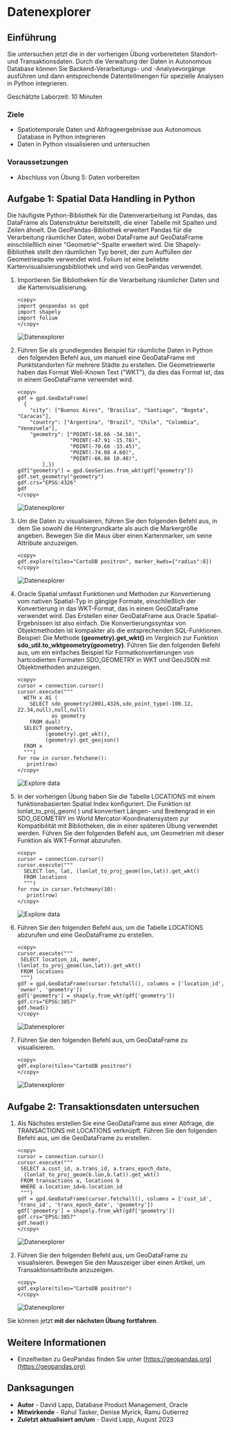 # Datenexplorer

## Einführung

Sie untersuchen jetzt die in der vorherigen Übung vorbereiteten Standort- und Transaktionsdaten. Durch die Verwaltung der Daten in Autonomous Database können Sie Backend-Verarbeitungs- und -Analysevorgänge ausführen und dann entsprechende Datenteilmengen für spezielle Analysen in Python integrieren.

Geschätzte Laborzeit: 10 Minuten

### Ziele

*   Spatiotemporale Daten und Abfrageergebnisse aus Autonomous Database in Python integrieren
*   Daten in Python visualisieren und untersuchen

### Voraussetzungen

*   Abschluss von Übung 5: Daten vorbereiten

## Aufgabe 1: Spatial Data Handling in Python

Die häufigste Python-Bibliothek für die Datenverarbeitung ist Pandas, das DataFrame als Datenstruktur bereitstellt, die einer Tabelle mit Spalten und Zeilen ähnelt. Die GeoPandas-Bibliothek erweitert Pandas für die Verarbeitung räumlicher Daten, wobei DataFrame auf GeoDataFrame einschließlich einer "Geometrie"-Spalte erweitert wird. Die Shapely-Bibliothek stellt den räumlichen Typ bereit, der zum Auffüllen der Geometriespalte verwendet wird. Folium ist eine beliebte Kartenvisualisierungsbibliothek und wird von GeoPandas verwendet.

1.  Importieren Sie Bibliotheken für die Verarbeitung räumlicher Daten und die Kartenvisualisierung.
    
        <copy>
        import geopandas as gpd
        import shapely
        import folium
        </copy>
        
    
    ![Datenexplorer](images/explore-data-01.png)
    
2.  Führen Sie als grundlegendes Beispiel für räumliche Daten in Python den folgenden Befehl aus, um manuell eine GeoDataFrame mit Punktstandorten für mehrere Städte zu erstellen. Die Geometriewerte haben das Format Well-Known Text ("WKT"), da dies das Format ist, das in einem GeoDataFrame verwendet wird.
    
        <copy>
        gdf = gpd.GeoDataFrame(
          {
            "city": ["Buenos Aires", "Brasilia", "Santiago", "Bogota", "Caracas"],
            "country": ["Argentina", "Brazil", "Chile", "Colombia", "Venezuela"],
            "geometry": ["POINT(-58.66 -34.58)",
                         "POINT(-47.91 -15.78)",
                         "POINT(-70.66 -33.45)",
                         "POINT(-74.08 4.60)",
                         "POINT(-66.86 10.48)",
                ],})
        gdf["geometry"] = gpd.GeoSeries.from_wkt(gdf["geometry"])
        gdf.set_geometry("geometry")
        gdf.crs="EPSG:4326"
        gdf
        </copy>
        
    
    ![Datenexplorer](images/explore-data-02.png)
    
3.  Um die Daten zu visualisieren, führen Sie den folgenden Befehl aus, in dem Sie sowohl die Hintergrundkarte als auch die Markergröße angeben. Bewegen Sie die Maus über einen Kartenmarker, um seine Attribute anzuzeigen.
    
        <copy>
        gdf.explore(tiles="CartoDB positron", marker_kwds={"radius":8})
        </copy>
        
    
    ![Datenexplorer](images/explore-data-03.png)
    
4.  Oracle Spatial umfasst Funktionen und Methoden zur Konvertierung vom nativen Spatial-Typ in gängige Formate, einschließlich der Konvertierung in das WKT-Format, das in einem GeoDataFrame verwendet wird. Das Erstellen einer GeoDataFrame aus Oracle Spatial-Ergebnissen ist also einfach. Die Konvertierungssyntax von Objektmethoden ist kompakter als die entsprechenden SQL-Funktionen. Beispiel: Die Methode **(geometry).get\_wkt()** im Vergleich zur Funktion **sdo\_util.to\_wktgeometry(geometry)**. Führen Sie den folgenden Befehl aus, um ein einfaches Beispiel für Formatkonvertierungen von hartcodierten Formaten SDO\_GEOMETRY in WKT und GeoJSON mit Objektmethoden anzuzeigen.
    

    ```
    <copy>
    cursor = connection.cursor()
    cursor.execute("""
      WITH x AS (
        SELECT sdo_geometry(2001,4326,sdo_point_type(-100.12, 22.34,null),null,null) 
               as geometry
        FROM dual)
      SELECT geometry, 
             (geometry).get_wkt(), 
             (geometry).get_geojson()
      FROM x
      """)
    for row in cursor.fetchone():
       print(row)
    </copy>
    ```
    ![Explore data](images/explore-data-04.png) 
    

5.  In der vorherigen Übung haben Sie die Tabelle LOCATIONS mit einem funktionsbasierten Spatial Index konfiguriert. Die Funktion ist lonlat\_to\_proj\_geom( ) und konvertiert Längen- und Breitengrad in ein SDO\_GEOMETRY im World Mercator-Koordinatensystem zur Kompatibilität mit Bibliotheken, die in einer späteren Übung verwendet werden. Führen Sie den folgenden Befehl aus, um Geometrien mit dieser Funktion als WKT-Format abzurufen.

    ```
    <copy>
    cursor = connection.cursor()
    cursor.execute("""
      SELECT lon, lat, (lonlat_to_proj_geom(lon,lat)).get_wkt()
      FROM locations
      """)
    for row in cursor.fetchmany(10):
       print(row)
    </copy>
    ```
    ![Explore data](images/explore-data-05.png) 
    

6.  Führen Sie den folgenden Befehl aus, um die Tabelle LOCATIONS abzurufen und eine GeoDataFrame zu erstellen.
    
        <copy>
        cursor.execute("""
         SELECT location_id, owner, (lonlat_to_proj_geom(lon,lat)).get_wkt()
         FROM locations
         """)
        gdf = gpd.GeoDataFrame(cursor.fetchall(), columns = ['location_id', 'owner', 'geometry'])
        gdf['geometry'] = shapely.from_wkt(gdf['geometry'])
        gdf.crs="EPSG:3857"
        gdf.head()
        </copy>
        
    
    ![Datenexplorer](images/explore-data-06.png)
    
7.  Führen Sie den folgenden Befehl aus, um GeoDataFrame zu visualisieren.
    
        <copy>
        gdf.explore(tiles="CartoDB positron")
        </copy>
        
    
    ![Datenexplorer](images/explore-data-07.png)
    

## Aufgabe 2: Transaktionsdaten untersuchen

1.  Als Nächstes erstellen Sie eine GeoDataFrame aus einer Abfrage, die TRANSACTIONS mit LOCATIONS verknüpft. Führen Sie den folgenden Befehl aus, um die GeoDataFrame zu erstellen.
    
        <copy>
        cursor = connection.cursor()
        cursor.execute("""
         SELECT a.cust_id, a.trans_id, a.trans_epoch_date, 
          (lonlat_to_proj_geom(b.lon,b.lat)).get_wkt() 
         FROM transactions a, locations b
         WHERE a.location_id=b.location_id
         """)
        gdf = gpd.GeoDataFrame(cursor.fetchall(), columns = ['cust_id', 'trans_id', 'trans_epoch_date', 'geometry'])
        gdf['geometry'] = shapely.from_wkt(gdf['geometry'])
        gdf.crs="EPSG:3857"
        gdf.head()
        </copy>
        
    
    ![Datenexplorer](images/explore-data-08.png)
    
2.  Führen Sie den folgenden Befehl aus, um GeoDataFrame zu visualisieren. Bewegen Sie den Mauszeiger über einen Artikel, um Transaktionsattribute anzuzeigen.
    
        <copy>
        gdf.explore(tiles="CartoDB positron") 
        </copy>
        
    
    ![Datenexplorer](images/explore-data-09.png)
    

Sie können jetzt **mit der nächsten Übung fortfahren**.

## Weitere Informationen

*   Einzelheiten zu GeoPandas finden Sie unter [https://geopandas.org](https://geopandas.org)

## Danksagungen

*   **Autor** - David Lapp, Database Product Management, Oracle
*   **Mitwirkende** - Rahul Tasker, Denise Myrick, Ramu Gutierrez
*   **Zuletzt aktualisiert am/um** - David Lapp, August 2023